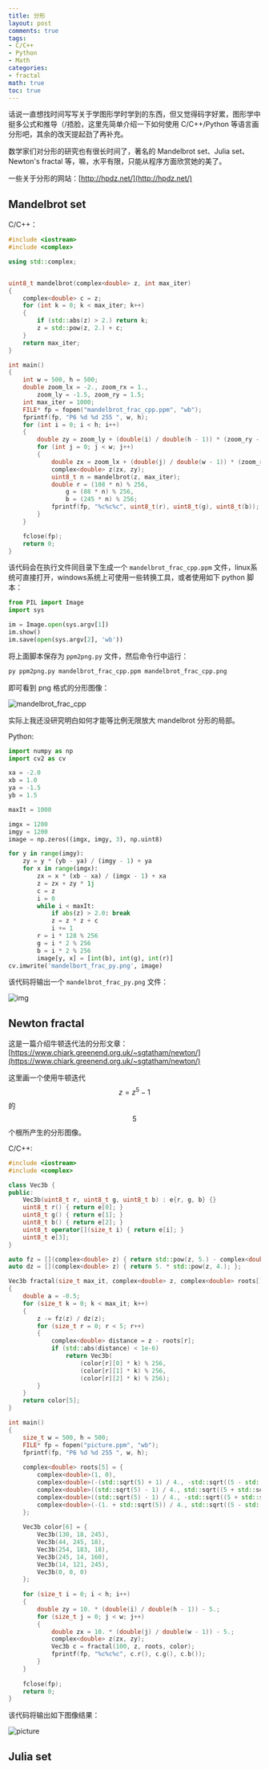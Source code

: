 ```yaml
---
title: 分形
layout: post
comments: true
tags:
- C/C++
- Python
- Math
categories:
- fractal
math: true
toc: true
---
```


话说一直想找时间写写关于学图形学时学到的东西，但又觉得码字好累，图形学中挺多公式和推导（/捂脸，这里先简单介绍一下如何使用 C/C++/Python 等语言画分形吧，其余的改天提起劲了再补充。

数学家们对分形的研究也有很长时间了，著名的 Mandelbrot set、Julia set、Newton's fractal 等，嘛，水平有限，只能从程序方面欣赏她的美了。

一些关于分形的网站：[http://hpdz.net/](http://hpdz.net/)

## Mandelbrot set

C/C++：
```cpp
#include <iostream>
#include <complex>

using std::complex;


uint8_t mandelbrot(complex<double> z, int max_iter)
{
	complex<double> c = z;
	for (int k = 0; k < max_iter; k++)
	{
		if (std::abs(z) > 2.) return k;
		z = std::pow(z, 2.) + c;
	}
	return max_iter;
}

int main()
{
	int w = 500, h = 500;
	double zoom_lx = -2., zoom_rx = 1.,
		zoom_ly = -1.5, zoom_ry = 1.5;
	int max_iter = 1000;
	FILE* fp = fopen("mandelbrot_frac_cpp.ppm", "wb");
	fprintf(fp, "P6 %d %d 255 ", w, h);
	for (int i = 0; i < h; i++)
	{
		double zy = zoom_ly + (double(i) / double(h - 1)) * (zoom_ry - zoom_ly);
		for (int j = 0; j < w; j++)
		{
			double zx = zoom_lx + (double(j) / double(w - 1)) * (zoom_rx - zoom_lx);
			complex<double> z(zx, zy);
			uint8_t n = mandelbrot(z, max_iter);
			double r = (108 * n) % 256,
				g = (88 * n) % 256,
				b = (245 * n) % 256;
			fprintf(fp, "%c%c%c", uint8_t(r), uint8_t(g), uint8_t(b));
		}
	}

	fclose(fp);
	return 0;
}
```

该代码会在执行文件同目录下生成一个 `mandelbrot_frac_cpp.ppm` 文件，linux系统可直接打开，windows系统上可使用一些转换工具，或者使用如下   python 脚本：
```py
from PIL import Image
import sys

im = Image.open(sys.argv[1])
im.show()
im.save(open(sys.argv[2], 'wb'))
```
将上面脚本保存为 `ppm2png.py` 文件，然后命令行中运行：
```bash
py ppm2png.py mandelbrot_frac_cpp.ppm mandelbrot_frac_cpp.png
```
即可看到 png 格式的分形图像：

![mandelbrot_frac_cpp](/img/mandelbrot_frac_cpp.png)

实际上我还没研究明白如何才能等比例无限放大 mandelbrot 分形的局部。

Python:
```py
import numpy as np
import cv2 as cv

xa = -2.0
xb = 1.0
ya = -1.5
yb = 1.5

maxIt = 1000

imgx = 1200
imgy = 1200
image = np.zeros((imgx, imgy, 3), np.uint8)

for y in range(imgy):
    zy = y * (yb - ya) / (imgy - 1) + ya
    for x in range(imgx):
        zx = x * (xb - xa) / (imgx - 1) + xa
        z = zx + zy * 1j
        c = z
        i = 0
        while i < maxIt:
            if abs(z) > 2.0: break
            z = z * z + c
            i += 1
        r = i * 128 % 256
        g = i * 2 % 256
        b = i * 2 % 256
        image[y, x] = [int(b), int(g), int(r)]
cv.imwrite('mandelbort_frac_py.png', image)
```

该代码将输出一个 `mandelbrot_frac_py.png` 文件：

![img](/img/mandelbrot_frac_py.png)

## Newton fractal

这是一篇介绍牛顿迭代法的分形文章：[https://www.chiark.greenend.org.uk/~sgtatham/newton/](https://www.chiark.greenend.org.uk/~sgtatham/newton/)

这里画一个使用牛顿迭代 $$ z = z^5 - 1 $$ 的 $$5$$ 个根所产生的分形图像。

C/C++:
```cpp
#include <iostream>
#include <complex>

class Vec3b {
public:
	Vec3b(uint8_t r, uint8_t g, uint8_t b) : e{r, g, b} {}
	uint8_t r() { return e[0]; }
	uint8_t g() { return e[1]; }
	uint8_t b() { return e[2]; }
	uint8_t operator[](size_t i) { return e[i]; }
	uint8_t e[3];
}

auto fz = [](complex<double> z) { return std::pow(z, 5.) - complex<double>(1., 0.); };
auto dz = [](complex<double> z) { return 5. * std::pow(z, 4.); };

Vec3b fractal(size_t max_it, complex<double> z, complex<double> roots[], Vec3b color[])
{
	double a = -0.5;
	for (size_t k = 0; k < max_it; k++)
	{
		z -= fz(z) / dz(z);
		for (size_t r = 0; r < 5; r++)
		{
			complex<double> distance = z - roots[r];
			if (std::abs(distance) < 1e-6)
				return Vec3b(
					(color[r][0] * k) % 256,
					(color[r][1] * k) % 256,
					(color[r][2] * k) % 256);
		}
	}
	return color[5];
}

int main()
{
	size_t w = 500, h = 500;
	FILE* fp = fopen("picture.ppm", "wb");
	fprintf(fp, "P6 %d %d 255 ", w, h);
	
	complex<double> roots[5] = {
		complex<double>(1, 0),
		complex<double>(-(std::sqrt(5) + 1) / 4., -std::sqrt((5 - std::sqrt(5)) / 8.)),
		complex<double>((std::sqrt(5) - 1) / 4., std::sqrt((5 + std::sqrt(5)) / 8.)),
		complex<double>((std::sqrt(5) - 1) / 4., -std::sqrt((5 + std::sqrt(5)) / 8.)),
		complex<double>(-(1. + std::sqrt(5)) / 4., std::sqrt((5 - std::sqrt(5)) / 8.)),
	};
	
	Vec3b color[6] = {
		Vec3b(130, 18, 245),
		Vec3b(44, 245, 18),
		Vec3b(254, 183, 18),
		Vec3b(245, 14, 160),
		Vec3b(14, 121, 245),
		Vec3b(0, 0, 0)
	};
	
	for (size_t i = 0; i < h; i++)
	{
		double zy = 10. * (double(i) / double(h - 1)) - 5.;
		for (size_t j = 0; j < w; j++)
		{
			double zx = 10. * (double(j) / double(w - 1)) - 5.;
			complex<double> z(zx, zy);
			Vec3b c = fractal(100, z, roots, color);
			fprintf(fp, "%c%c%c", c.r(), c.g(), c.b());
		}
	}
	
	fclose(fp);
	return 0;
}
```

该代码将输出如下图像结果：

![picture](/img/picture.png)

## Julia set
